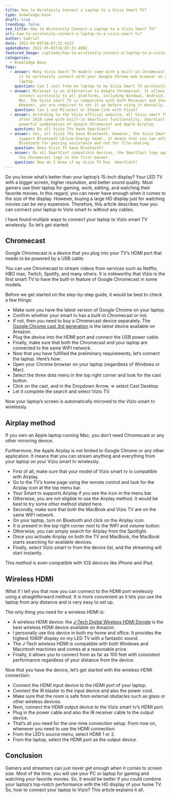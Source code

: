 ```yaml
---
title: How to Wirelessly Connect a Laptop to a Vizio Smart TV?
type: knowledge-base
draft: true
trending: false
seo_title: How to Wirelessly Connect a Laptop to a Vizio Smart TV?
url: how-to-wirelessly-connect-a-laptop-to-a-vizio-smart-tv?
author: Gabriel
date: 2022-05-05T16:07:32.422Z
updateDate: 2022-05-05T16:07:32.490Z
featured_Image: /uploads/how-to-wirelessly-connect-a-laptop-to-a-vizio-smart-tv.webp
categories:
  - Knowledge Base
faqs:
  - answer: Many Vizio Smart TV models come with a built-in Chromecast. You can use
      it to wirelessly connect with your Google Chrome web browser on your
      laptop.
    question: Can I cast from my laptop to my Vizio Smart TV wirelessly?
  - answer: Miracast is an alternative to Google Chromecast. It allows you to
      connect wirelessly to all platforms, including Windows, Android, IOS, and
      Mac. The Vizio smart TV is compatible with both Miracast and Steam-link.
      However, you are required to set it up before using it manually.
    question: Can I use Miracast or Steam-link with Vizio?
  - answer: According to the Vizio official website, all Vizio smart TVs released
      after 2018 come with built-in SmartCast functionality. SmartCast is a
      powerful combination of Google Chromecast and Apple Airplay.
    question: Do all Vizio TVs have SmartCast?
  - answer: Yes, all Vizio TVs have Bluetooth. However, the Vizio Smart TVs only
      support Bluetooth LE(Low-Energy beam). It means that you can only use
      Bluetooth for pairing assistance and not for file-sharing.
    question: Does Vizio TV have Bluetooth?
  - answer: On all SmartCast compatible devices, the SmartCast logo appears next to
      the Chromecast logo in the first banner.
    question: How do I know if my Vizio TV has  SmartCast?
---
```

Do you know what’s better than your laptop’s 15-inch display? Your LED TV with a bigger screen, higher resolution, and better sound quality. Most gamers use their laptop for gaming, work, editing, and watching their favorite movies. In this regard, you can never have enough when it comes to the size of the display. However, buying a large HD display just for watching movies can be very expensive. Therefore, this article describes how you can connect your laptop to Vizio smart tv without any cables.

I have found multiple ways to connect your laptop to Vizio smart TV wirelessly. So let’s get started:

## Chromecast

Google Chromecast is a device that you plug into your TV’s HDMI port that needs to be powered by a USB cable.

You can use Chromecast to stream videos from services such as Netflix, HBO max, Twitch, Spotify, and many others. It is noteworthy that Vizio is the first smart TV to have the built-in feature of Google Chromecast in some models. 

Before we get started on the step-by-step guide, it would be best to check a few things:

* Make sure you have the latest version of Google Chrome on your laptop.
* Confirm whether your smart tv has a built-in Chromecast or not.
* If not, then you need to buy a Chromecast device separately. The [Google Chrome cast 3rd generation](https://www.amazon.com/Google-GA00439-US-Chromecast-3rd-Generation/dp/B015UKRNGS) is the latest device available on Amazon.
* Plug the device into the HDMI port and connect the USB power cable.
* Finally, make sure that both the Chromecast and your laptop are connected to the same WIFI network.
* Now that you have fulfilled the preliminary requirements, let’s connect the laptop. Here’s how:
* Open your Chrome browser on your laptop (regardless of Windows or Mac).
* Select the three dots menu in the top right corner and look for the cast button.
* Click on the cast, and in the Dropdown Arrow, ⇒ select Cast Desktop
* Let it complete the search and select Vizio TV.

Now your laptop’s screen is automatically mirrored to the Vizio smart tv wirelessly.

## Airplay method

If you own an Apple laptop running Mac, you don’t need Chromecast or any other mirroring device.

Furthermore, the Apple Airplay is not limited to Google Chrome or any other application. It means that you can stream anything and everything from your laptop on your Vizio smart tv wirelessly.

* First of all, make sure that your model of Vizio smart tv is compatible with Airplay.
* Go to the TV’s home page using the remote control and look for the Airplay icon at the top menu bar.
* Your Smart tv supports Airplay if you see the icon in the menu bar.
* Otherwise, you are not eligible to use the Airplay method. It would be best to try some other method stated here.
* Secondly, make sure that both the MacBook and Vizio TV are on the same WIFI network.
* On your laptop, turn on Bluetooth and click on the Airplay icon.
* It is present in the top right corner next to the WIFI and volume button.
* Otherwise, you can simply search for Airplay from the Spotlight.
* Once you activate Airplay on both the TV and MacBook, the MacBook starts searching for available devices.
* Finally, select Vizio smart tv from the device list, and the streaming will start instantly.

This method is even compatible with IOS devices like iPhone and iPad.

## Wireless HDMI

What if I tell you that now you can connect to the HDMI port wirelessly using a straightforward method. It is more convenient as it lets you use the laptop from any distance and is very easy to set up.

The only thing you need for a wireless HDMI is:

* A wireless HDMI device: the [J-Tech Digital Wireless HDMI Dongle](https://www.amazon.com/J-Tech-Digital-Wireless-Passthrough-JTECH-WDEX-50M2/dp/B089X3PYHP) is the best wireless HDMI device available on Amazon:
* I personally use this device in both my home and office. It provides the highest 1080P display on my LED TV with a fantastic sound.
* The J-Tech wireless HDMI is compatible with both Windows and Macintosh machines and comes at a reasonable price.
* Finally, it allows you to connect from as far as 100 feet with consistent performance regardless of your distance from the device.

Now that you have the device, let’s get started with the wireless HDMI connection:

* Connect the HDMI input device to the HDMI port of your laptop.
* Connect the IR blaster to the input device and also the power cord.
* Make sure that the room is safe from external obstacles such as glass or other wireless devices.
* Next, connect the HDMI output device to the Vizio smart tv’s HDMI port.
* Plug in the power cable and also the IR receiver cable to the output device.
* That’s all you need for the one-time connection setup. From now on, whenever you need to use the HDMI connection:
* From the LED’s source menu, select HDMI 1 or 2.
* From the laptop, select the HDMI port as the output device.

## Conclusion

Gamers and streamers can just never get enough when it comes to screen size. Most of the time, you will use your PC or laptop for gaming and watching your favorite movies. So, it would be better if you could combine your laptop’s top-notch performance with the HD display of your home TV. So, how to connect your laptop to Vizio? This article explains it all.